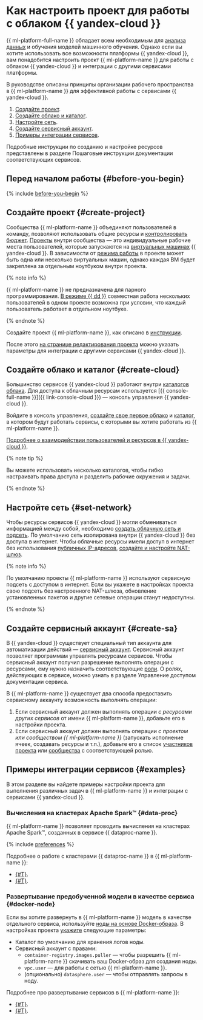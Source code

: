 # Как настроить проект для работы с облаком {{ yandex-cloud }}

{{ ml-platform-full-name }} обладает всем необходимым для [анализа данных](../../glossary/data-analytics.md) и обучения моделей машинного обучения. Однако если вы хотите использовать все возможности платформы {{ yandex-cloud }}, вам понадобится настроить проект {{ ml-platform-name }} для работы с облаком {{ yandex-cloud }} и интеграции с другими сервисами платформы.

В руководстве описаны принципы организации рабочего пространства в {{ ml-platform-name }} для эффективной работы с сервисами {{ yandex-cloud }}.

1. [Создайте проект](#create-project).
1. [Создайте облако и каталог](#create-cloud).
1. [Настройте сеть](#set-network).
1. [Создайте сервисный аккаунт](#create-sa).
1. [Примеры интеграции сервисов](#examples).

Подробные инструкции по созданию и настройке ресурсов представлены в разделе Пошаговые инструкции документации соответствующих сервисов.

## Перед началом работы {#before-you-begin}

{% include [before-you-begin](../../_tutorials/_tutorials_includes/before-you-begin-datasphere.md) %}

## Создайте проект {#create-project}

Сообщества {{ ml-platform-name }} объединяют пользователей в команду, позволяют использовать общие ресурсы и [контролировать бюджет](../operations/community/billing-details.md). [Проекты](../concepts/project.md) внутри сообщества — это индивидуальные рабочие места пользователей, которые запускаются на [виртуальных машинах](../../glossary/vm.md) {{ yandex-cloud }}. В зависимости от [режима работы](../concepts/project.md#mode) в проекте может быть одна или несколько виртуальных машин, однако каждая ВМ будет закреплена за отдельным ноутбуком внутри проекта.

{% note info %}

{{ ml-platform-name }} не предназначена для парного программирования. [В режиме {{ dd }}](../concepts/project.md#dd) совместная работа нескольких пользователей в одном проекте возможна при условии, что каждый пользователь работает в отдельном ноутбуке.

{% endnote %}

Создайте проект {{ ml-platform-name }}, как описано в [инструкции](../operations/projects/create.md).

После этого [на странице редактирования проекта](../operations/projects/update.md) можно указать параметры для интеграции с другими сервисами {{ yandex-cloud }}.

## Создайте облако и каталог {#create-cloud}

Большинство сервисов {{ yandex-cloud }} работают внутри [каталогов облака](../../resource-manager/concepts/resources-hierarchy.md#rm-resources). Для доступа к облачным ресурсам используется [{{ console-full-name }}]({{ link-console-cloud }}) — консоль управления {{ yandex-cloud }}.

Войдите в консоль управления, [создайте свое первое облако](../../resource-manager/operations/cloud/create.md) и [каталог](../../resource-manager/operations/folder/create.md), в котором будут работать сервисы, с которыми вы хотите работать из {{ ml-platform-name }}.

[Подробнее о взаимодействии пользователей и ресурсов в {{ yandex-cloud }}](../../overview/roles-and-resources.md).

{% note tip %}

Вы можете использовать несколько каталогов, чтобы гибко настраивать права доступа и разделить рабочие окружения и задачи.

{% endnote %}

## Настройте сеть {#set-network}

Чтобы ресурсы сервисов {{ yandex-cloud }} могли обмениваться информацией между собой, необходимо [создать облачную сеть и подсеть](../../vpc/operations/network-create.md). По умолчанию сеть изолирована внутри {{ yandex-cloud }} без доступа в интернет. Чтобы облачные ресурсы имели доступ в интернет без использования [публичных IP-адресов](../../vpc/concepts/address.md#public-addresses), [создайте и настройте NAT-шлюз](../../vpc/operations/create-nat-gateway.md).

{% note info %}

По умолчанию проекты {{ ml-platform-name }} используют сервисную подсеть с доступом в интернет. Если вы укажете в настройках проекта свою подсеть без настроенного NAT-шлюза, обновление установленных пакетов и другие сетевые операции станут недоступны.

{% endnote %}

## Создайте сервисный аккаунт {#create-sa}

В {{ yandex-cloud }} существует специальный тип аккаунта для автоматизации действий — [сервисный аккаунт](../../iam/concepts/users/service-accounts.md). Сервисный аккаунт позволяет программам управлять ресурсами сервисов. Чтобы сервисный аккаунт получил разрешение выполнять операции с ресурсами, ему нужно назначить соответствующие [роли](../../iam/concepts/access-control/roles). О ролях, действующих в сервисе, можно узнать в разделе Управление доступом документации сервиса.

В {{ ml-platform-name }} существует два способа предоставить сервисному аккаунту возможность выполнять операции:
1. Если сервисный аккаунт должен выполнять операции _с ресурсами других сервисов_ от имени {{ ml-platform-name }}, добавьте его в настройки проекта.
1. Если сервисный аккаунт должен выполнять операции _с проектом или сообществом {{ ml-platform-name }}_ (запускать исполнение ячеек, создавать ресурсы и т.п.), добавьте его в список [участников проекта](../operations/projects/add-user.md) или [сообщества](../operations/community/add-user.md) с соответствующей ролью.

## Примеры интеграции сервисов {#examples}

В этом разделе вы найдете примеры настройки проекта для выполнения различных задач в {{ ml-platform-name }} и интеграции с сервисами {{ yandex-cloud }}.

### Вычисления на кластерах Apache Spark™ {#data-proc}

{{ ml-platform-name }} позволяет проводить вычисления на кластерах Apache Spark™, созданных в сервисе {{ dataproc-name }}.

{% include [preferences](../../_includes/datasphere/settings-for-data-processing.md) %}

Подробнее о работе с кластерами {{ dataproc-name }} в {{ ml-platform-name }}:
* [{#T}](../concepts/data-processing.md).
* [{#T}](data-processing-integration.md).

### Развертывание предобученной модели в качестве сервиса {#docker-node}

Если вы хотите развернуть в {{ ml-platform-name }} модель в качестве отдельного сервиса, используйте [ноды на основе Docker-образа](../concepts/deploy/index.md#docker-node). В настройках проекта [укажите](../../datasphere/operations/projects/update.md) следующие параметры:

* Каталог по умолчанию для хранения логов ноды.
* Сервисный аккаунт с правами:
    * `container-registry.images.puller` — чтобы разрешить {{ ml-platform-name }} скачивать ваш Docker-образ для создания ноды.
    * `vpc.user` — для работы с сетью {{ ml-platform-name }}.
    * (опционально) `datasphere.user` — чтобы отправлять запросы в ноду.

Подробнее про развертывание сервисов в {{ ml-platform-name }}:
* [{#T}](../concepts/deploy/index.md).
* [{#T}](node-from-docker.md).
